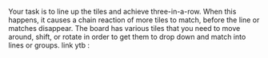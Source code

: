 Your task is to line up the tiles and achieve three-in-a-row.
When this happens, it causes a chain reaction of more tiles to match, before the line or matches disappear. 
The board has various tiles that you need to move around, shift, or rotate in order to get them to drop down and match into lines or groups.
link ytb : 
